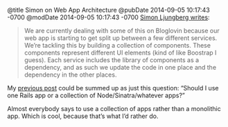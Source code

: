 @title Simon on Web App Architecture
@pubDate 2014-09-05 10:17:43 -0700
@modDate 2014-09-05 10:17:43 -0700
<a href="http://iamsim.me/web-app-architecture-discussion/">Simon Ljungberg writes</a>:

>We are currently dealing with some of this on Bloglovin because our web app is starting to get split up between a few different services. We’re tackling this by building a collection of components. These components represent different UI elements (kind of like Boostrap I guess). Each service includes the library of components as a dependency, and as such we update the code in one place and the dependency in the other places.

My <a href="http://inessential.com/2014/09/04/web_app_architecture_question">previous post</a> could be summed up as just this question: “Should I use one Rails app or a collection of Node/Sinatra/whatever apps?”

Almost everybody says to use a collection of apps rather than a monolithic app. Which is cool, because that’s what I’d rather do.
